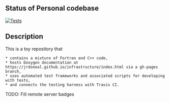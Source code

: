 Status of Personal codebase
-----
[![Tests](https://travis-ci.org/jrdoneal/infrastructure.svg?branch=master "master")](https://travis-ci.org/jrdoneal/infrastructure)

Description
-----
This is a toy repository that

    * contains a mixture of Fortran and C++ code,
    * hosts Doxygen documentation at https://jrdoneal.github.io/infrastructure/index.html via a gh-pages branch,
    * uses automated test frameworks and associated scripts for developing with tests,
    * and connects the testing harness with Travis CI.

TODO: Fill remote server badges
